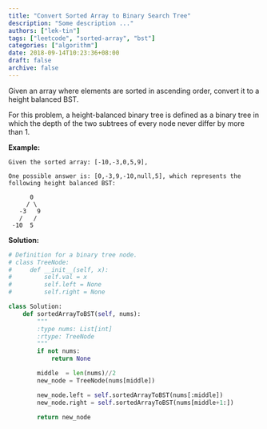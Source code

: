 ```yaml
---
title: "Convert Sorted Array to Binary Search Tree"
description: "Some description ..."
authors: ["lek-tin"]
tags: ["leetcode", "sorted-array", "bst"]
categories: ["algorithm"]
date: 2018-09-14T10:23:36+08:00
draft: false
archive: false
---
```

Given an array where elements are sorted in ascending order, convert it to a height balanced BST.

For this problem, a height-balanced binary tree is defined as a binary tree in which the depth of the two subtrees of every node never differ by more than 1.

**Example:**
```
Given the sorted array: [-10,-3,0,5,9],

One possible answer is: [0,-3,9,-10,null,5], which represents the following height balanced BST:

      0
     / \
   -3   9
   /   /
 -10  5
```
**Solution:**
```python
# Definition for a binary tree node.
# class TreeNode:
#     def __init__(self, x):
#         self.val = x
#         self.left = None
#         self.right = None

class Solution:
    def sortedArrayToBST(self, nums):
        """
        :type nums: List[int]
        :rtype: TreeNode
        """
        if not nums:
            return None

        middle  = len(nums)//2
        new_node = TreeNode(nums[middle])

        new_node.left = self.sortedArrayToBST(nums[:middle])
        new_node.right = self.sortedArrayToBST(nums[middle+1:])
        
        return new_node
```